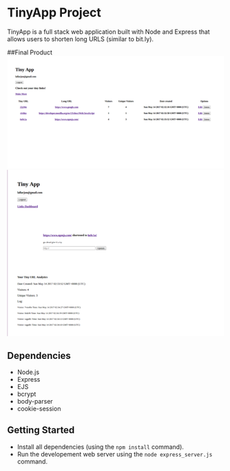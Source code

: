 # TinyApp Project

TinyApp is a full stack web application built with Node and Express that allows users to shorten long URLS (similar to bit.ly).

##Final Product
!["View of home dashboard. All users created links are displayed along with links information"](https://github.com/arjunlol/tinyApp/blob/master/docs/urls-page.png)
!["View of link edit page. User can update link and view shortURL analytics"](https://github.com/arjunlol/tinyApp/blob/master/docs/url-edit.png)

## Dependencies

- Node.js
- Express
- EJS
- bcrypt
- body-parser
- cookie-session

## Getting Started

- Install all dependencies (using the `npm install` command).
- Run the developement web server using the `node express_server.js` command.
